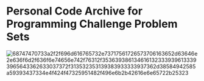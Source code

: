 # Personal Code Archive for Programming Challenge Problem Sets
<p align="left">

  
  ![68747470733a2f2f696d616765732e73717561726573706163652d63646e2e636f6d2f636f6e74656e742f76312f3536393861346161323339396133393965643362633037372f313532353139383933333937362d38584942585a59393437334e4f424f47325951482f496e6b2b42616e6e65722b25323](https://user-images.githubusercontent.com/50957846/170506008-6a557973-a128-481b-9ecc-2adf6428f2d0.png)
